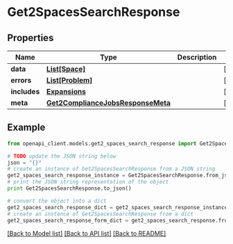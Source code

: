 # Get2SpacesSearchResponse


## Properties
Name | Type | Description | Notes
------------ | ------------- | ------------- | -------------
**data** | [**List[Space]**](Space.md) |  | [optional] 
**errors** | [**List[Problem]**](Problem.md) |  | [optional] 
**includes** | [**Expansions**](Expansions.md) |  | [optional] 
**meta** | [**Get2ComplianceJobsResponseMeta**](Get2ComplianceJobsResponseMeta.md) |  | [optional] 

## Example

```python
from openapi_client.models.get2_spaces_search_response import Get2SpacesSearchResponse

# TODO update the JSON string below
json = "{}"
# create an instance of Get2SpacesSearchResponse from a JSON string
get2_spaces_search_response_instance = Get2SpacesSearchResponse.from_json(json)
# print the JSON string representation of the object
print Get2SpacesSearchResponse.to_json()

# convert the object into a dict
get2_spaces_search_response_dict = get2_spaces_search_response_instance.to_dict()
# create an instance of Get2SpacesSearchResponse from a dict
get2_spaces_search_response_form_dict = get2_spaces_search_response.from_dict(get2_spaces_search_response_dict)
```
[[Back to Model list]](../README.md#documentation-for-models) [[Back to API list]](../README.md#documentation-for-api-endpoints) [[Back to README]](../README.md)


